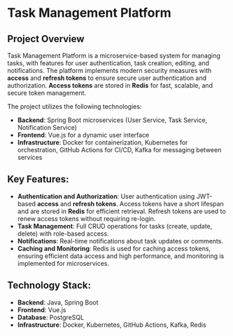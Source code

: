 # Task Management Platform

## Project Overview
Task Management Platform is a microservice-based system for managing tasks, with features for user authentication, task creation, editing, and notifications. The platform implements modern security measures with **access** and **refresh tokens** to ensure secure user authentication and authorization. **Access tokens** are stored in **Redis** for fast, scalable, and secure token management.

The project utilizes the following technologies:
- **Backend**: Spring Boot microservices (User Service, Task Service, Notification Service)
- **Frontend**: Vue.js for a dynamic user interface
- **Infrastructure**: Docker for containerization, Kubernetes for orchestration, GitHub Actions for CI/CD, Kafka for messaging between services

## Key Features:
- **Authentication and Authorization**: User authentication using JWT-based **access** and **refresh tokens**. Access tokens have a short lifespan and are stored in **Redis** for efficient retrieval. Refresh tokens are used to renew access tokens without requiring re-login.
- **Task Management**: Full CRUD operations for tasks (create, update, delete) with role-based access.
- **Notifications**: Real-time notifications about task updates or comments.
- **Caching and Monitoring**: Redis is used for caching access tokens, ensuring efficient data access and high performance, and monitoring is implemented for microservices.

## Technology Stack:
- **Backend**: Java, Spring Boot
- **Frontend**: Vue.js
- **Database**: PostgreSQL
- **Infrastructure**: Docker, Kubernetes, GitHub Actions, Kafka, Redis
